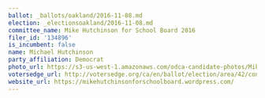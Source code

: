 ```yaml
---
ballot: _ballots/oakland/2016-11-08.md
election: _electionsoakland/2016-11-08.md
committee_name: Mike Hutchinson for School Board 2016
filer_id: '134896'
is_incumbent: false
name: Michael Hutchinson
party_affiliation: Democrat
photo_url: https://s3-us-west-1.amazonaws.com/odca-candidate-photos/Mike-Hutchinson.png
votersedge_url: http://votersedge.org/ca/en/ballot/election/area/42/contests/contest/13218/candidate/130700?&county=Alameda%20County&election_authority_id=1
website_url: https://mikehutchinsonforschoolboard.wordpress.com/
---
```

